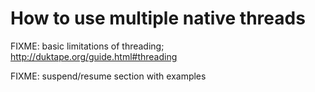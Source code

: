 # How to use multiple native threads

FIXME: basic limitations of threading; http://duktape.org/guide.html#threading

FIXME: suspend/resume section with examples

